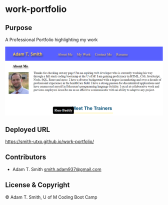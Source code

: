 # work-portfolio


## Purpose
A Professional Portfolio highlighting my work

![](assets/images/screenshot.PNG)

## Deployed URL 
https://smith-utxo.github.io/work-portfolio/


## Contributors 
- Adam T. Smith <smith.adam937@gmail.com> 


## License & Copyright
 © Adam T. Smith, U of M Coding Boot Camp 

 